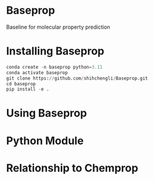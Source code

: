 # Baseprop
Baseline for molecular property prediction

# Installing Baseprop
```python
conda create -n baseprop python=3.11
conda activate baseprop
git clone https://github.com/shihchengli/Baseprop.git
cd baseprop
pip install -e .
```

# Using Baseprop

# Python Module

# Relationship to Chemprop
